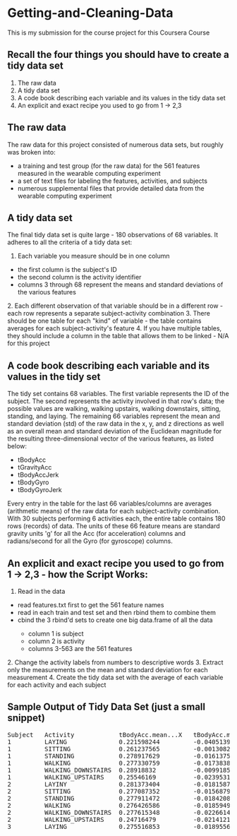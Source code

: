 # Getting-and-Cleaning-Data

This is my submission for the course project for this Coursera Course

## Recall the four things you should have to create a tidy data set
1.  The raw data
2.  A tidy data set
3.  A code book describing each variable and its values in the tidy data set
4.  An explicit and exact recipe you used to go from 1 -> 2,3

## The raw data

The raw data for this project consisted of numerous data sets, but roughly was broken into:
<UL>
<LI> a training and test group (for the raw data) for the 561 features measured in the wearable computing experiment</LI>
<LI> a set of text files for labeling the features, activities, and subjects</LI>
<LI> numerous supplemental files that provide detailed data from the wearable computing experiment</LI>
</UL>

## A tidy data set

The final tidy data set is quite large - 180 observations of 68 variables.  It adheres to all the criteria of a tidy data set:

1.  Each variable you measure should be in one column
<UL>
<LI> the first column is the subject's ID</LI>
<LI> the second column is the activity identifier</LI>
<LI> columns 3 through 68 represent the means and standard deviations of the various features</LI>
</UL>
2.  Each different observation of that variable should be in a different row - each row represents a separate subject-activity combination
3.  There should be one table for each "kind" of variable - the table contains averages for each subject-activity's feature
4.  If you have multiple tables, they should include a column in the table that allows them to be linked - N/A for this project

## A code book describing each variable and its values in the tidy set 

The tidy set contains 68 variables.  The first variable represents the ID of the subject.  The second represents the activity involved in that row's data; the possible values are walking, walking upstairs, walking downstairs, sitting, standing, and laying.  The remaining 66 variables represent the mean and standard deviation (std) of the raw data in the x, y, and z directions as well as an overall mean and standard deviation of the Euclidean magnitude for the resulting three-dimensional vector of the various features, as listed below:
<UL>
<LI>tBodyAcc</LI>
<LI>tGravityAcc</LI>
<LI>tBodyAccJerk</LI>
<LI>tBodyGyro</LI>
<LI>tBodyGyroJerk</LI>
</UL>
Every entry in the table for the last 66 variables/columns are averages (arithmetic means) of the raw data for each subject-activity combination.  With 30 subjects performing 6 activities each, the entire table contains 180 rows (records) of data.  The units of these 66 feature means are standard gravity units 'g' for all the Acc (for acceleration) columns and radians/second for all the Gyro (for gyroscope) columns.

## An explicit and exact recipe you used to go from 1 -> 2,3 - how the Script Works:

1.  Read in the data <BR>
<UL>
<LI>read features.txt first to get the 561 feature names</LI>
<LI>read in each train and test set and then rbind them to combine them</LI>
<LI>cbind the 3 rbind'd sets to create one big data.frame of all the data</LI>
<UL>
<LI>column 1 is subject</LI>
<LI>column 2 is activity</LI>
<LI>columns 3-563 are the 561 features</LI>
</UL>
</UL>
2.  Change the activity labels from numbers to descriptive words
3.  Extract only the measurements on the mean and standard deviation for each measurement
4.  Create the tidy data set with the average of each variable for each activity and each subject

## Sample Output of Tidy Data Set (just a small snippet)

<pre>
Subject	  Activity            tBodyAcc.mean...X   tBodyAcc.mean...Y   tBodyAcc.mean...Z
1         LAYING              0.221598244         -0.040513953        -0.113203554
1         SITTING             0.261237565         -0.001308288        -0.104544182
1         STANDING            0.278917629         -0.01613759         -0.110601818
1         WALKING             0.277330759         -0.017383819        -0.111148104
1         WALKING_DOWNSTAIRS  0.28918832          -0.009918505        -0.107566191
1         WALKING_UPSTAIRS    0.25546169          -0.023953149        -0.097302002
2         LAYINY              0.281373404         -0.01815874         -0.10724561
2         SITTING             0.277087352         -0.015687994        -0.109218272
2         STANDING            0.277911472         -0.018420827        -0.105908536
2         WALKING             0.276426586         -0.01859492         -0.105500358
2         WALKING_DOWNSTAIRS  0.277615348         -0.022661416        -0.116812942
2         WALKING_UPSTAIRS    0.24716479          -0.021412113        -0.1525139
3         LAYING              0.275516853         -0.018955679        -0.101300478
</pre>

